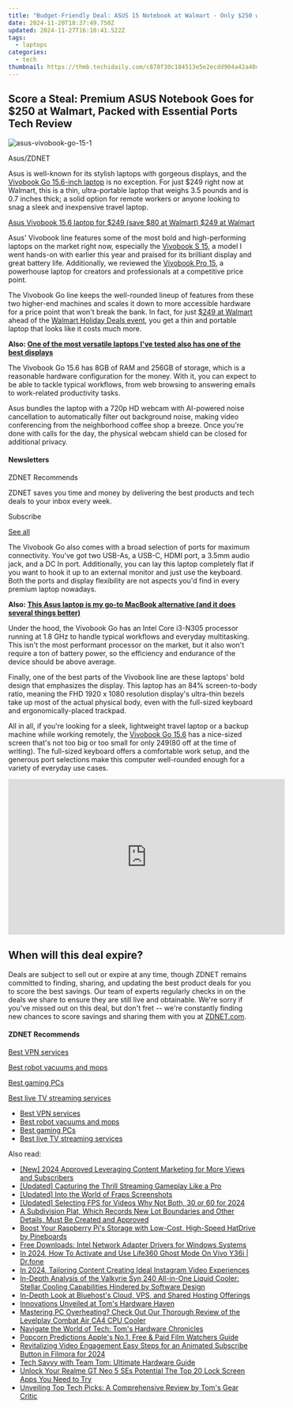 ```yaml
---
title: "Budget-Friendly Deal: ASUS 15 Notebook at Walmart - Only $250 with Full Connectivity!"
date: 2024-11-20T18:37:49.750Z
updated: 2024-11-27T16:10:41.522Z
tags:
  - laptops
categories:
  - tech
thumbnail: https://thmb.techidaily.com/c878f30c184513e5e2ecdd904a42a40c824bea0f8fe6bd19830d63aa44fb8a07.jpg
---
```


## Score a Steal: Premium ASUS Notebook Goes for $250 at Walmart, Packed with Essential Ports  Tech Review

![asus-vivobook-go-15-1](https://www.zdnet.com/a/img/resize/c956636f94e50eae46bbb1c54a14ff201094c783/2024/09/30/95a8b2d4-f4f5-4d67-86b4-716e6f9cd9b5/asus-vivobook-go-15-1.jpg?auto=webp&precrop=1079,606,x105,y40&width=1280)

Asus/ZDNET

Asus is well-known for its stylish laptops with gorgeous displays, and the [Vivobook Go 15.6-inch laptop](https://goto.walmart.com/c/5597632/565706/9383?sharedid=zdnet&partnerpropertyid=1980086&u=https%3A%2F%2Fwww.walmart.com%2Fip%2FASUS-Vivobook-Go-15-6-PC-Laptop-Intel-i3-N305-8GB-256GB-Win-11-Home-S-mode-Mixed-Black-E1504GA-WS36%2F5727766555&subId1=zd-__COM_CLICK_ID__-dtp) is no exception. For just $249 right now at Walmart, this is a thin, ultra-portable laptop that weighs 3.5 pounds and is 0.7 inches thick; a solid option for remote workers or anyone looking to snag a sleek and inexpensive travel laptop.

[Asus Vivobook 15.6 laptop for $249 (save $80 at Walmart) $249 at Walmart](https://goto.walmart.com/c/5597632/565706/9383?sharedid=zdnet&partnerpropertyid=1980086&u=https%3A%2F%2Fwww.walmart.com%2Fip%2FASUS-Vivobook-Go-15-6-PC-Laptop-Intel-i3-N305-8GB-256GB-Win-11-Home-S-mode-Mixed-Black-E1504GA-WS36%2F5727766555&subId1=zd-__COM_CLICK_ID__-dtp)

Asus' Vivobook line features some of the most bold and high-performing laptops on the market right now, especially the [Vivobook S 15](https://www.zdnet.com/article/one-of-the-best-productivity-laptops-ive-tested-is-not-a-lenovo-thinkpad-or-macbook/), a model I went hands-on with earlier this year and praised for its brilliant display and great battery life. Additionally, we reviewed the [Vivobook Pro 15](https://www.zdnet.com/article/this-asus-laptop-looks-unassuming-but-it-has-a-powerful-feature-creatives-will-love/), a powerhouse laptop for creators and professionals at a competitive price point. 

The Vivobook Go line keeps the well-rounded lineup of features from these two higher-end machines and scales it down to more accessible hardware for a price point that won't break the bank. In fact, for just [$249 at Walmart](https://goto.walmart.com/c/5597632/565706/9383?sharedid=zdnet&partnerpropertyid=1980086&u=https%3A%2F%2Fwww.walmart.com%2Fip%2FASUS-Vivobook-Go-15-6-PC-Laptop-Intel-i3-N305-8GB-256GB-Win-11-Home-S-mode-Mixed-Black-E1504GA-WS36%2F5727766555&subId1=zd-__COM_CLICK_ID__-dtp) ahead of the [Walmart Holiday Deals event](https://goto.walmart.com/c/5597632/565706/9383?sharedid=zdnet&partnerpropertyid=1980086&u=https%3A%2F%2Fwww.walmart.com%2Fshop%2Fdeals&subId1=zd-__COM_CLICK_ID__-dtp), you get a thin and portable laptop that looks like it costs much more.

**Also: [One of the most versatile laptops I've tested also has one of the best displays](https://www.zdnet.com/article/one-of-the-most-versatile-laptops-ive-tested-also-has-one-of-the-best-displays/)**

The Vivobook Go 15.6 has 8GB of RAM and 256GB of storage, which is a reasonable hardware configuration for the money. With it, you can expect to be able to tackle typical workflows, from web browsing to answering emails to work-related productivity tasks. 

Asus bundles the laptop with a 720p HD webcam with AI-powered noise cancellation to automatically filter out background noise, making video conferencing from the neighborhood coffee shop a breeze. Once you're done with calls for the day, the physical webcam shield can be closed for additional privacy. 

#### Newsletters

ZDNET Recommends

ZDNET saves you time and money by delivering the best products and tech deals to your inbox every week.

 Subscribe

[See all](https://www.zdnet.com/newsletters/)

The Vivobook Go also comes with a broad selection of ports for maximum connectivity. You've got two USB-As, a USB-C, HDMI port, a 3.5mm audio jack, and a DC In port. Additionally, you can lay this laptop completely flat if you want to hook it up to an external monitor and just use the keyboard. Both the ports and display flexibility are not aspects you'd find in every premium laptop nowadays.

**Also: [This Asus laptop is my go-to MacBook alternative (and it does several things better)](https://www.zdnet.com/article/this-asus-laptop-is-my-go-to-macbook-alternative-and-it-does-several-things-better/)**

Under the hood, the Vivobook Go has an Intel Core i3-N305 processor running at 1.8 GHz to handle typical workflows and everyday multitasking. This isn't the most performant processor on the market, but it also won't require a ton of battery power, so the efficiency and endurance of the device should be above average.

Finally, one of the best parts of the Vivobook line are these laptops' bold design that emphasizes the display. This laptop has an 84% screen-to-body ratio, meaning the FHD 1920 x 1080 resolution display's ultra-thin bezels take up most of the actual physical body, even with the full-sized keyboard and ergonomically-placed trackpad. 

All in all, if you're looking for a sleek, lightweight travel laptop or a backup machine while working remotely, the [Vivobook Go 15.6](https://goto.walmart.com/c/5597632/565706/9383?sharedid=zdnet&partnerpropertyid=1980086&u=https%3A%2F%2Fwww.walmart.com%2Fip%2FASUS-Vivobook-Go-15-6-PC-Laptop-Intel-i3-N305-8GB-256GB-Win-11-Home-S-mode-Mixed-Black-E1504GA-WS36%2F5727766555&subId1=zd-__COM_CLICK_ID__-dtp) has a nice-sized screen that's not too big or too small for only $249 ($80 off at the time of writing). The full-sized keyboard offers a comfortable work setup, and the generous port selections make this computer well-rounded enough for a variety of everyday use cases. 

<!-- affiliate ads begin -->
<iframe width="560" height="315" src="https://www.youtube.com/embed/lxv4NM-89CU?si=Uj5rOkhrwZ_6QIuW&autoplay=1" title="YouTube video player" frameborder="0" allow="accelerometer; autoplay; clipboard-write; encrypted-media; gyroscope; picture-in-picture; web-share" referrerpolicy="strict-origin-when-cross-origin" allowfullscreen></iframe>
<!-- affiliate ads end -->

## When will this deal expire?

Deals are subject to sell out or expire at any time, though ZDNET remains committed to finding, sharing, and updating the best product deals for you to score the best savings. Our team of experts regularly checks in on the deals we share to ensure they are still live and obtainable. We're sorry if you've missed out on this deal, but don't fret -- we're constantly finding new chances to score savings and sharing them with you at [ZDNET.com](https://www.zdnet.com/). 

#### **ZDNET** Recommends

[Best VPN services](https://www.zdnet.com/article/best-vpn/ "Best VPN services")

[Best robot vacuums and mops](https://www.zdnet.com/article/best-robot-vacuum-mop/ "Best robot vacuums and mops")

[Best gaming PCs](https://www.zdnet.com/article/best-gaming-pc/ "Best gaming PCs")

[Best live TV streaming services](https://www.zdnet.com/article/best-live-tv-streaming-service/ "Best live TV streaming services")

* [Best VPN services](https://www.zdnet.com/article/best-vpn/ "Best VPN services")
* [Best robot vacuums and mops](https://www.zdnet.com/article/best-robot-vacuum-mop/ "Best robot vacuums and mops")
* [Best gaming PCs](https://www.zdnet.com/article/best-gaming-pc/ "Best gaming PCs")
* [Best live TV streaming services](https://www.zdnet.com/article/best-live-tv-streaming-service/ "Best live TV streaming services")

<ins class="adsbygoogle"
     style="display:block"
     data-ad-format="autorelaxed"
     data-ad-client="ca-pub-7571918770474297"
     data-ad-slot="1223367746"></ins>

<ins class="adsbygoogle"
     style="display:block"
     data-ad-client="ca-pub-7571918770474297"
     data-ad-slot="8358498916"
     data-ad-format="auto"
     data-full-width-responsive="true"></ins>

<span class="atpl-alsoreadstyle">Also read:</span>
<div><ul>
<li><a href="https://fox-links.techidaily.com/new-2024-approved-leveraging-content-marketing-for-more-views-and-subscribers/"><u>[New] 2024 Approved Leveraging Content Marketing for More Views and Subscribers</u></a></li>
<li><a href="https://screen-mirroring-recording.techidaily.com/updated-capturing-the-thrill-streaming-gameplay-like-a-pro/"><u>[Updated] Capturing the Thrill Streaming Gameplay Like a Pro</u></a></li>
<li><a href="https://screen-sharing-recording.techidaily.com/updated-into-the-world-of-fraps-screenshots/"><u>[Updated] Into the World of Fraps Screenshots</u></a></li>
<li><a href="https://screen-mirroring-recording.techidaily.com/updated-selecting-fps-for-videos-why-not-both-30-or-60-for-2024/"><u>[Updated] Selecting FPS for Videos Why Not Both, 30 or 60 for 2024</u></a></li>
<li><a href="https://hardware-reviews.techidaily.com/1723341711383-a-subdivision-plat-which-records-new-lot-boundaries-and-other-details-must-be-created-and-approved/"><u>A Subdivision Plat, Which Records New Lot Boundaries and Other Details, Must Be Created and Approved</u></a></li>
<li><a href="https://hardware-reviews.techidaily.com/boost-your-raspberry-pis-storage-with-low-cost-high-speed-hatdrive-by-pineboards/"><u>Boost Your Raspberry Pi's Storage with Low-Cost, High-Speed HatDrive by Pineboards</u></a></li>
<li><a href="https://driver-download.techidaily.com/free-downloads-intel-network-adapter-drivers-for-windows-systems/"><u>Free Downloads: Intel Network Adapter Drivers for Windows Systems</u></a></li>
<li><a href="https://fix-guide.techidaily.com/in-2024-how-to-activate-and-use-life360-ghost-mode-on-vivo-y36i-drfone-by-drfone-virtual-android/"><u>In 2024, How To Activate and Use Life360 Ghost Mode On Vivo Y36i | Dr.fone</u></a></li>
<li><a href="https://instagram-clips.techidaily.com/in-2024-tailoring-content-creating-ideal-instagram-video-experiences/"><u>In 2024, Tailoring Content Creating Ideal Instagram Video Experiences</u></a></li>
<li><a href="https://hardware-reviews.techidaily.com/in-depth-analysis-of-the-valkyrie-syn-240-all-in-one-liquid-cooler-stellar-cooling-capabilities-hindered-by-software-design/"><u>In-Depth Analysis of the Valkyrie Syn 240 All-in-One Liquid Cooler: Stellar Cooling Capabilities Hindered by Software Design</u></a></li>
<li><a href="https://hardware-reviews.techidaily.com/in-depth-look-at-bluehosts-cloud-vps-and-shared-hosting-offerings/"><u>In-Depth Look at Bluehost's Cloud, VPS, and Shared Hosting Offerings</u></a></li>
<li><a href="https://hardware-reviews.techidaily.com/innovations-unveiled-at-toms-hardware-haven/"><u>Innovations Unveiled at Tom's Hardware Haven</u></a></li>
<li><a href="https://hardware-reviews.techidaily.com/mastering-pc-overheating-check-out-our-thorough-review-of-the-levelplay-combat-air-ca4-cpu-cooler/"><u>Mastering PC Overheating? Check Out Our Thorough Review of the Levelplay Combat Air CA4 CPU Cooler</u></a></li>
<li><a href="https://hardware-reviews.techidaily.com/navigate-the-world-of-tech-toms-hardware-chronicles/"><u>Navigate the World of Tech: Tom's Hardware Chronicles</u></a></li>
<li><a href="https://extra-lessons.techidaily.com/popcorn-predictions-apples-no1-free-and-paid-film-watchers-guide/"><u>Popcorn Predictions Apple's No.1, Free & Paid Film Watchers Guide</u></a></li>
<li><a href="https://facebook-video-share.techidaily.com/revitalizing-video-engagement-easy-steps-for-an-animated-subscribe-button-in-filmora-for-2024/"><u>Revitalizing Video Engagement Easy Steps for an Animated Subscribe Button in Filmora for 2024</u></a></li>
<li><a href="https://hardware-reviews.techidaily.com/tech-savvy-with-team-tom-ultimate-hardware-guide/"><u>Tech Savvy with Team Tom: Ultimate Hardware Guide</u></a></li>
<li><a href="https://easy-unlock-android.techidaily.com/unlock-your-realme-gt-neo-5-ses-potential-the-top-20-lock-screen-apps-you-need-to-try-by-drfone-android/"><u>Unlock Your Realme GT Neo 5 SEs Potential The Top 20 Lock Screen Apps You Need to Try</u></a></li>
<li><a href="https://hardware-reviews.techidaily.com/unveiling-top-tech-picks-a-comprehensive-review-by-toms-gear-critic/"><u>Unveiling Top Tech Picks: A Comprehensive Review by Tom's Gear Critic</u></a></li>
</ul></div>

